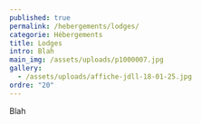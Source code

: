 ```yaml
---
published: true
permalink: /hebergements/lodges/
categorie: Hébergements
title: Lodges
intro: Blah
main_img: /assets/uploads/p1000007.jpg
gallery:
  - /assets/uploads/affiche-jdll-18-01-25.jpg
ordre: "20"
---
```

Blah
